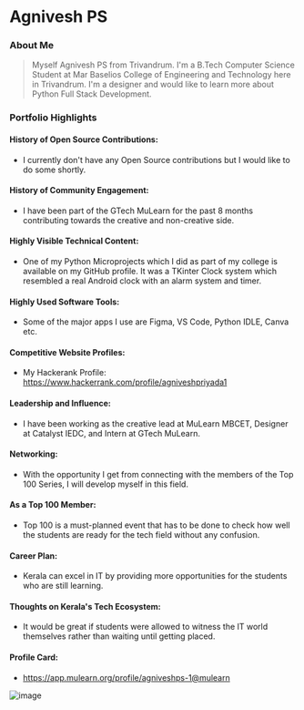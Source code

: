 # Agnivesh PS 

### About Me

> Myself Agnivesh PS from Trivandrum. I'm a B.Tech Computer Science Student at Mar Baselios College of Engineering and Technology here in Trivandrum. I'm a designer and would like to learn more about Python Full Stack Development.


### Portfolio Highlights


#### History of Open Source Contributions:

- I currently don't have any Open Source contributions but I would like to do some shortly.

#### History of Community Engagement:

- I have been part of the GTech MuLearn for the past 8 months contributing towards the creative and non-creative side.

#### Highly Visible Technical Content:

- One of my Python Microprojects which I did as part of my college is available on my GitHub profile. It was a TKinter Clock system which resembled a real Android clock with an alarm system and timer.

#### Highly Used Software Tools:

- Some of the major apps I use are Figma, VS Code, Python IDLE, Canva etc.

#### Competitive Website Profiles:

- My Hackerank Profile: https://www.hackerrank.com/profile/agniveshpriyada1

#### Leadership and Influence:

-  I have been working as the creative lead at MuLearn MBCET, Designer at Catalyst IEDC, and Intern at GTech MuLearn.

#### Networking:

- With the opportunity I get from connecting with the members of the Top 100 Series, I will develop myself in this field.
  
#### As a Top 100 Member:

- Top 100 is a must-planned event that has to be done to check how well the students are ready for the tech field without any confusion.
  
#### Career Plan:

- Kerala can excel in IT by providing more opportunities for the students who are still learning.

#### Thoughts on Kerala's Tech Ecosystem:

- It would be great if students were allowed to witness the IT world themselves rather than waiting until getting placed.

#### Profile Card:

- https://app.mulearn.org/profile/agniveshps-1@mulearn

![image](https://github.com/user-attachments/assets/d025f447-bc48-4026-9e5c-a96cd0dc32c7)


